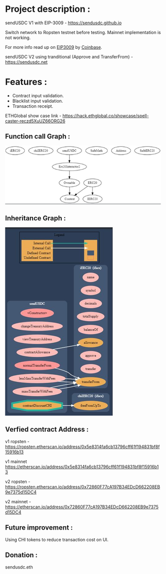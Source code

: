 # Project description :

sendUSDC V1 with EIP-3009 -  https://sendusdc.github.io 

Switch network to Ropsten testnet before testing. Mainnet implementation is not working.

For more info read up on [EIP3009](https://eips.ethereum.org/EIPS/eip-3009) by [Coinbase](https://www.coinbase.com/).

sendUSDC V2 using tranditional (Approve and TransferFrom) - https://sendusdc.net 

# Features : 
- Contract input validation.
- Blacklist input validation.
- Transaction receipt.

ETHGlobal show case link - https://hack.ethglobal.co/showcase/spell-caster-reczd5XuUZ66ORG26

## Function call Graph :

![text](https://raw.githubusercontent.com/sendUSDC/sendusdc.github.io/main/InheritanceGraph.JPG "Function call Graph")

## Inheritance Graph :

![text2](https://raw.githubusercontent.com/sendUSDC/sendusdc.github.io/main/functioncall.JPG "Inheritance Graph")



## Verfied contract Address : 

v1 ropsten - https://ropsten.etherscan.io/address/0x5e8314fa6cb13796cff61f194831bf8f15916b13

v1 mainnet  https://etherscan.io/address/0x5e8314fa6cb13796cff61f194831bf8f15916b13

v2 ropsten  - https://ropsten.etherscan.io/address/0x72860F77cA197B34EDcD662208EB9e7375d15DC4

v2 mainnet - https://etherscan.io/address/0x72860F77cA197B34EDcD662208EB9e7375d15DC4


## Future improvement : 

Using CHI tokens to reduce transaction cost on UI.


## Donation :
sendusdc.eth
